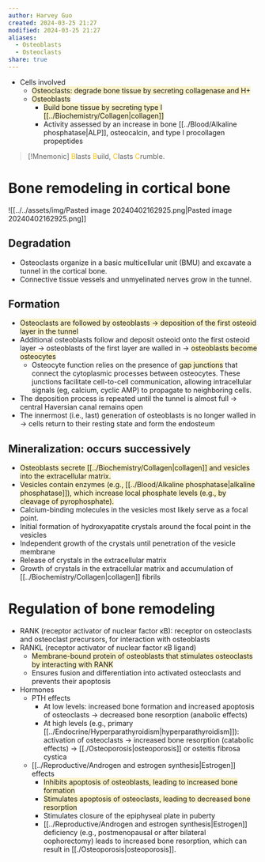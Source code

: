 ```yaml
---
author: Harvey Guo
created: 2024-03-25 21:27
modified: 2024-03-25 21:27
aliases:
  - Osteoblasts
  - Osteoclasts
share: true
---
```

- Cells involved
	- <span style="background:rgba(240, 200, 0, 0.2)">Osteoclasts: degrade bone tissue by secreting collagenase and H+</span>
	- <span style="background:rgba(240, 200, 0, 0.2)">Osteoblasts</span>
		- <span style="background:rgba(240, 200, 0, 0.2)">Build bone tissue by secreting type I [[../Biochemistry/Collagen|collagen]]</span>
		- Activity assessed by an increase in bone [[../Blood/Alkaline phosphatase|ALP]], osteocalcin, and type I procollagen propeptides

>[!Mnemonic] 
><font color="#ffc000">B</font>lasts <font color="#ffc000">B</font>uild, <font color="#ffc000">C</font>lasts <font color="#ffc000">C</font>rumble.

# Bone remodeling in cortical bone
![[../../assets/img/Pasted image 20240402162925.png|Pasted image 20240402162925.png]]
## Degradation
- Osteoclasts organize in a basic multicellular unit (BMU) and excavate a tunnel in the cortical bone. 
- Connective tissue vessels and unmyelinated nerves grow in the tunnel.
## Formation
- <span style="background:rgba(240, 200, 0, 0.2)">Osteoclasts are followed by osteoblasts → deposition of the first osteoid layer in the tunnel</span>
- Additional osteoblasts follow and deposit osteoid onto the first osteoid layer → osteoblasts of the first layer are walled in → <span style="background:rgba(240, 200, 0, 0.2)">osteoblasts become osteocytes</span>
	- Osteocyte function relies on the presence of <span style="background:rgba(240, 200, 0, 0.2)">gap junctions</span> that connect the cytoplasmic processes between osteocytes.  These junctions facilitate cell-to-cell communication, allowing intracellular signals (eg, calcium, cyclic AMP) to propagate to neighboring cells.
- The deposition process is repeated until the tunnel is almost full → central Haversian canal remains open
- The innermost (i.e., last) generation of osteoblasts is no longer walled in → cells return to their resting state and form the endosteum
## Mineralization: occurs successively
- <span style="background:rgba(240, 200, 0, 0.2)">Osteoblasts secrete [[../Biochemistry/Collagen|collagen]] and vesicles into the extracellular matrix.</span>
- <span style="background:rgba(240, 200, 0, 0.2)">Vesicles contain enzymes (e.g., [[../Blood/Alkaline phosphatase|alkaline phosphatase]]), which increase local phosphate levels (e.g., by cleavage of pyrophosphate).</span>
- Calcium-binding molecules in the vesicles most likely serve as a focal point.
- Initial formation of hydroxyapatite crystals around the focal point in the vesicles
- Independent growth of the crystals until penetration of the vesicle membrane
- Release of crystals in the extracellular matrix
- Growth of crystals in the extracellular matrix and accumulation of [[../Biochemistry/Collagen|collagen]] fibrils
# Regulation of bone remodeling
- RANK (receptor activator of nuclear factor κB): receptor on osteoclasts and osteoclast precursors, for interaction with osteoblasts
- RANKL (receptor activator of nuclear factor κB ligand)
	- <span style="background:rgba(240, 200, 0, 0.2)">Membrane-bound protein of osteoblasts that stimulates osteoclasts by interacting with RANK</span>
	- Ensures fusion and differentiation into activated osteoclasts and prevents their apoptosis
- Hormones
	- PTH effects
		- At low levels: increased bone formation and increased apoptosis of osteoclasts → decreased bone resorption (anabolic effects)
		- At high levels (e.g., primary [[../Endocrine/Hyperparathyroidism|hyperparathyroidism]]): activation of osteoclasts → increased bone resorption (catabolic effects) → [[./Osteoporosis|osteoporosis]] or osteitis fibrosa cystica
	- [[../Reproductive/Androgen and estrogen synthesis|Estrogen]] effects
		- <span style="background:rgba(240, 200, 0, 0.2)">Inhibits apoptosis of osteoblasts, leading to increased bone formation</span>
		- <span style="background:rgba(240, 200, 0, 0.2)">Stimulates apoptosis of osteoclasts, leading to decreased bone resorption</span>
		- Stimulates closure of the epiphyseal plate in puberty
		- [[../Reproductive/Androgen and estrogen synthesis|Estrogen]] deficiency (e.g., postmenopausal or after bilateral oophorectomy) leads to increased bone resorption, which can result in [[./Osteoporosis|osteoporosis]].